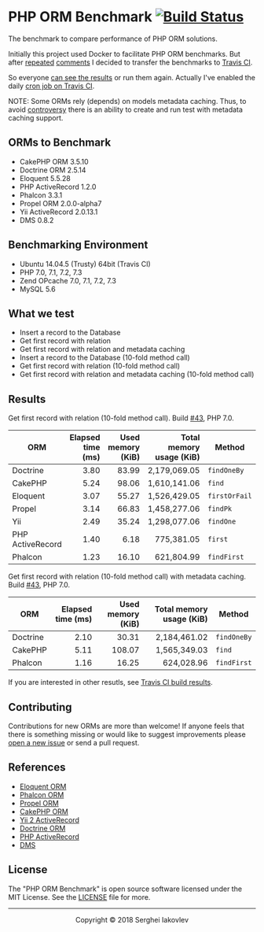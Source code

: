 # PHP ORM Benchmark [![Build Status](https://travis-ci.org/sergeyklay/php-orm-benchmark.svg?branch=master)](https://travis-ci.org/sergeyklay/php-orm-benchmark)

The benchmark to compare performance of PHP ORM solutions.

Initially this project used Docker to facilitate PHP ORM benchmarks. But after [repeated](https://github.com/sergeyklay/php-orm-benchmark/pull/12) [comments](https://github.com/sergeyklay/php-orm-benchmark/issues/7) I decided to transfer the benchmarks to [Travis CI](https://travis-ci.org/sergeyklay/php-orm-benchmark).

So everyone [can see the results](https://travis-ci.org/sergeyklay/php-orm-benchmark) or run them again. Actually I've enabled the daily [cron job on Travis CI](https://docs.travis-ci.com/user/cron-jobs/).

NOTE: Some ORMs rely (depends) on models metadata caching. Thus, to avoid [controversy](https://github.com/sergeyklay/php-orm-benchmark/issues/4) there is an ability to create and run test with metadata caching support.

## ORMs to Benchmark

* CakePHP ORM 3.5.10
* Doctrine ORM 2.5.14
* Eloquent 5.5.28
* PHP ActiveRecord 1.2.0
* Phalcon 3.3.1
* Propel ORM 2.0.0-alpha7
* Yii ActiveRecord 2.0.13.1
* DMS 0.8.2

## Benchmarking Environment

* Ubuntu 14.04.5 (Trusty) 64bit (Travis CI)
* PHP 7.0, 7.1, 7.2, 7.3
* Zend OPcache 7.0, 7.1, 7.2, 7.3
* MySQL 5.6

## What we test

* Insert a record to the Database
* Get first record with relation
* Get first record with relation and metadata caching
* Insert a record to the Database (10-fold method call)
* Get first record with relation (10-fold method call)
* Get first record with relation and metadata caching (10-fold method call)

## Results

Get first record with relation (10-fold method call). Build [#43](https://travis-ci.org/sergeyklay/php-orm-benchmark/builds/327560984), PHP 7.0.

| ORM               |   Elapsed time (ms) | Used memory (KiB) | Total memory usage (KiB) | Method       |
|-------------------|--------------------:|------------------:|-------------------------:|--------------|
| Doctrine          |                3.80 |             83.99 |             2,179,069.05 | `findOneBy`  |
| CakePHP           |                5.24 |             98.06 |             1,610,141.06 | `find`       |
| Eloquent          |                3.07 |             55.27 |             1,526,429.05 | `firstOrFail`|
| Propel            |                3.14 |             66.83 |             1,458,277.06 | `findPk`     |
| Yii               |                2.49 |             35.24 |             1,298,077.06 | `findOne`    |
| PHP ActiveRecord  |                1.40 |              6.18 |               775,381.05 | `first`      |
| Phalcon           |                1.23 |             16.10 |               621,804.99 | `findFirst`  |

Get first record with relation (10-fold method call) with metadata caching. Build [#43](https://travis-ci.org/sergeyklay/php-orm-benchmark/builds/327560984), PHP 7.0.

| ORM               |   Elapsed time (ms) | Used memory (KiB) | Total memory usage (KiB) | Method       |
|-------------------|--------------------:|------------------:|-------------------------:|--------------|
| Doctrine          |                2.10 |             30.31 |             2,184,461.02 | `findOneBy`  |
| CakePHP           |                5.11 |            108.07 |             1,565,349.03 | `find`       |
| Phalcon           |                1.16 |             16.25 |               624,028.96 | `findFirst`  |

If you are interested in other resutls, see [Travis CI build results](https://travis-ci.org/sergeyklay/php-orm-benchmark).

## Contributing

Contributions for new ORMs are more than welcome! If anyone feels that there is something missing or would like to suggest improvements please [open a new issue](https://github.com/sergeyklay/php-orm-benchmark/issues) or send a pull request.

## References

* [Eloquent ORM](https://laravel.com/docs/5.5/eloquent)
* [Phalcon ORM](https://docs.phalconphp.com/en/3.2/db-models)
* [Propel ORM](http://propelorm.org/documentation/)
* [CakePHP ORM](https://book.cakephp.org/3.0/en/orm.html)
* [Yii 2 ActiveRecord](http://www.yiiframework.com/doc-2.0/guide-db-active-record.html)
* [Doctrine ORM](http://www.doctrine-project.org/projects/orm.html)
* [PHP ActiveRecord](http://www.phpactiverecord.org/projects/main/wiki)
* [DMS](http://dms-docs.readthedocs.io/en/latest/)

## License

The "PHP ORM Benchmark" is open source software licensed under the MIT License. See the [LICENSE](https://github.com/sergeyklay/php-orm-benchmark/blob/master/LICENSE) file for more.

---

<p align="center">Copyright &copy; 2018 Serghei Iakovlev</p>

